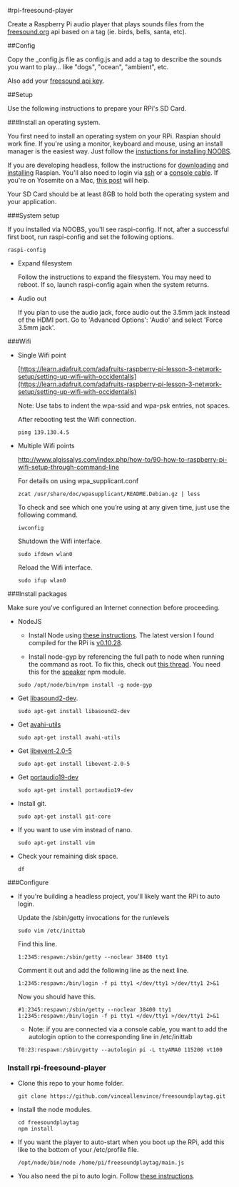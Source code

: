#rpi-freesound-player

Create a Raspberry Pi audio player that plays sounds files from the [freesound.org](http://www.freesound.org) api based on a tag (ie. birds, bells, santa, etc).

##Config

Copy the _config.js file as config.js and add a tag to describe the sounds you want to play... like "dogs", "ocean", "ambient", etc.

Also add your [freesound api key](https://www.freesound.org/api/apply/).

##Setup

Use the following instructions to prepare your RPi's SD Card.

###Install an operating system.

You first need to install an operating system on your RPi. Raspian should work fine. If you're using a monitor, keyboard and mouse, using an install manager is the easiest way. Just follow the [instuctions for installing NOOBS](http://www.raspberrypi.org/help/noobs-setup/).

If you are developing headless, follow the instructions for [downloading](http://www.raspberrypi.org/downloads/) and [installing](http://www.raspberrypi.org/documentation/installation/installing-images/mac.md) Raspian. You'll also need to login via [ssh](http://www.adafruit.com/blog/2012/12/20/tutorial-adafruits-raspberry-pi-lesson-6-using-ssh-raspberry_pi-raspberrypi/) or a [console cable](https://learn.adafruit.com/adafruits-raspberry-pi-lesson-5-using-a-console-cable/software-installation-mac). If you're on Yosemite on a Mac, [this post](http://zittlau.ca/fix-usb-serial-console-on-raspberry-pi-for-yosemite/) will help.

Your SD Card should be at least 8GB to hold both the operating system and your application.

###System setup

If you installed via NOOBS, you'll see raspi-config. If not, after a successful first boot, run raspi-config and set the following options.

```
raspi-config
```

* Expand filesystem

    Follow the instructions to expand the filesystem. You may need to reboot. If so, launch raspi-config again when the system returns.

* Audio out

    If you plan to use the audio jack, force audio out the 3.5mm jack instead of the HDMI port. Go to 'Advanced Options': 'Audio' and select 'Force 3.5mm jack'.

###Wifi

* Single Wifi point

    [https://learn.adafruit.com/adafruits-raspberry-pi-lesson-3-network-setup/setting-up-wifi-with-occidentalis](https://learn.adafruit.com/adafruits-raspberry-pi-lesson-3-network-setup/setting-up-wifi-with-occidentalis)

    Note: Use tabs to indent the wpa-ssid and wpa-psk entries, not spaces.

    After rebooting test the Wifi connection.
    ```
    ping 139.130.4.5
    ```

* Multiple Wifi points

    http://www.algissalys.com/index.php/how-to/90-how-to-raspberry-pi-wifi-setup-through-command-line

    For details on using wpa_supplicant.conf
    ```
    zcat /usr/share/doc/wpasupplicant/README.Debian.gz | less
    ```

    To check and see which one you’re using at any given time, just use the following command.
    ```
    iwconfig
    ```

    Shutdown the Wifi interface.
    ```
    sudo ifdown wlan0
    ```

    Reload the Wifi interface.
    ```
    sudo ifup wlan0
    ```

###Install packages

Make sure you've configured an Internet connection before proceeding.

* NodeJS

    - Install Node using [these instructions](http://raspberryalphaomega.org.uk/2014/06/11/installing-and-using-node-js-on-raspberry-pi/). The latest version I found compiled for the RPi is [v0.10.28](http://nodejs.org/dist/v0.10.28/).

    - Install node-gyp by referencing the full path to node when running the command as root. To fix this, check out [this thread](http://raspberrypi.stackexchange.com/questions/11958/running-npm-install-throws-permission-error). You need this for the [speaker](https://github.com/turingou/player) npm module.

    ```
    sudo /opt/node/bin/npm install -g node-gyp
    ```

 * Get [libasound2-dev](https://packages.debian.org/search?keywords=libasound2-dev).

    ```
    sudo apt-get install libasound2-dev
    ```

* Get [avahi-utils](https://packages.debian.org/wheezy/avahi-utils)

    ```
    sudo apt-get install avahi-utils
    ```

* Get [libevent-2.0-5](https://packages.debian.org/search?keywords=libevent-2.0-5)

    ```
    sudo apt-get install libevent-2.0-5
    ```

* Get [portaudio19-dev](https://packages.debian.org/search?keywords=portaudio19-dev)

    ```
    sudo apt-get install portaudio19-dev
    ```

* Install git.

    ```
    sudo apt-get install git-core
    ```

* If you want to use vim instead of nano.

    ```
    sudo apt-get install vim
    ```

* Check your remaining disk space.

    ```
    df
    ```

###Configure

* If you're building a headless project, you'll likely want the RPi to auto login.

   Update the /sbin/getty invocations for the runlevels
   ```
   sudo vim /etc/inittab
   ```
   Find this line.
   ```
   1:2345:respawn:/sbin/getty --noclear 38400 tty1
   ```
   Comment it out and add the following line as the next line.
   ```
   1:2345:respawn:/bin/login -f pi tty1 </dev/tty1 >/dev/tty1 2>&1
   ```
   Now you should have this.
   ```
   #1:2345:respawn:/sbin/getty --noclear 38400 tty1
   1:2345:respawn:/bin/login -f pi tty1 </dev/tty1 >/dev/tty1 2>&1
   ```

   - Note: if you are connected via a console cable, you want to add the autologin option to the corresponding line in /etc/inittab
   ```
   T0:23:respawn:/sbin/getty --autologin pi -L ttyAMA0 115200 vt100
   ```

### Install rpi-freesound-player

* Clone this repo to your home folder.

	```
	git clone https://github.com/vinceallenvince/freesoundplaytag.git
	```

* Install the node modules.

	```
	cd freesoundplaytag
	npm install
	```

* If you want the player to auto-start when you boot up the RPi, add this like to the bottom of your /etc/profile file.
	```
	/opt/node/bin/node /home/pi/freesoundplaytag/main.js
	```

* You also need the pi to auto login. Follow [these instructions](http://raspberrypi.stackexchange.com/questions/3873/auto-login-with-gui-disabled-in-raspbian).

